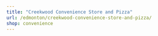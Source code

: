 ```yaml
---
title: "Creekwood Convenience Store and Pizza"
url: /edmonton/creekwood-convenience-store-and-pizza/
shop: convenience
---
```

